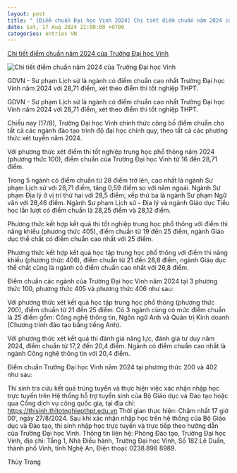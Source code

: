 ```yaml
---
layout: post
title: " [Điểm chuẩn Đại học Vinh 2024] Chi tiết điểm chuẩn năm 2024 của Trường Đại học Vinh"
date: Sat, 17 Aug 2024 21:00:00 +0700
categories: entries VN
---
```

[Chi tiết điểm chuẩn năm 2024 của Trường Đại học Vinh](https://giaoduc.net.vn/chi-tiet-diem-chuan-nam-2024-cua-truong-dai-hoc-vinh-post244915.gd)

![Chi tiết điểm chuẩn năm 2024 của Trường Đại học Vinh](https://img.giaoduc.net.vn/1200x630/Uploaded/2024/qggenat230201/2024_08_17/dhv-7031.jpg)

GDVN - Sư phạm Lịch sử là ngành có điểm chuẩn cao nhất Trường Đại học Vinh năm 2024 với 28,71 điểm, xét theo điểm thi tốt nghiệp THPT.

GDVN - Sư phạm Lịch sử là ngành có điểm chuẩn cao nhất Trường Đại học Vinh năm 2024 với 28,71 điểm, xét theo điểm thi tốt nghiệp THPT.

Chiều nay (17/8), Trường Đại học Vinh chính thức công bố điểm chuẩn cho tất cả các ngành đào tạo trình độ đại học chính quy, theo tất cả các phương thức xét tuyển năm 2024.

Với phương thức xét điểm thi tốt nghiệp trung học phổ thông năm 2024 (phương thức 100), điểm chuẩn của Trường Đại học Vinh từ 16 đến 28,71 điểm.

Trong 5 ngành có điểm chuẩn từ 28 điểm trở lên, cao nhất là ngành Sư phạm Lịch sử với 28,71 điểm, tăng 0,59 điểm so với năm ngoái. Ngành Sư phạm Địa lý ở vị trí thứ hai với 28,5 điểm; xếp thứ ba là ngành Sư phạm Ngữ văn với 28,46 điểm. Ngành Sư phạm Lịch sử - Địa lý và ngành Giáo dục Tiểu học lần lượt có điểm chuẩn là 28,25 điểm và 28,12 điểm.

Phương thức kết hợp kết quả thi tốt nghiệp trung học phổ thông với điểm thi năng khiếu (phương thức 405), điểm chuẩn từ 19 đến 25 điểm, ngành Giáo dục thể chất có điểm chuẩn cao nhất với 25 điểm.

Phương thức kết hợp kết quả học tập trung học phổ thông với điểm thi năng khiếu (phương thức 406), điểm chuẩn từ 21 đến 26,8 điểm, ngành Giáo dục thể chất cũng là ngành có điểm chuẩn cao nhất với 26,8 điểm.

Điểm chuẩn các ngành của Trường Đại học Vinh năm 2024 tại 3 phương thức 100, phương thức 405 và phương thức 406 như sau:

Với phương thức xét kết quả học tập trung học phổ thông (phương thức 200), điểm chuẩn từ 21 đến 25 điểm. Có 3 ngành cùng có mức điểm chuẩn là 25 điểm gồm: Công nghệ thông tin, Ngôn ngữ Anh và Quản trị Kinh doanh (Chương trình đào tạo bằng tiếng Anh).

Với phương thức xét kết quả thi đánh giá năng lực, đánh giá tư duy năm 2024, điểm chuẩn từ 17,2 đến 20,4 điểm. Ngành có điểm chuẩn cao nhất là ngành Công nghệ thông tin với 20,4 điểm.

Điểm chuẩn Trường Đại học Vinh năm 2024 tại phương thức 200 và 402 như sau:

Thí sinh tra cứu kết quả trúng tuyển và thực hiện việc xác nhận nhập học trực tuyến trên Hệ thống hỗ trợ tuyển sinh của Bộ Giáo dục và Đào tạo hoặc qua Cổng dịch vụ công quốc gia, tại địa chỉ: https://thisinh.thitotnghiepthpt.edu.vn Thời gian thực hiện: Chậm nhất 17 giờ 00‘, ngày 27/8/2024. Sau khi xác nhận nhập học trên hệ thống của Bộ Giáo dục và Đào tạo, thí sinh nhập học trực tuyến và trực tiếp theo hướng dẫn của Trường Đại học Vinh. Thông tin liên hệ: Phòng Đào tạo, Trường Đại học Vinh, địa chỉ: Tầng 1, Nhà Điều hành, Trường Đại học Vinh, Số 182 Lê Duẩn, thành phố Vinh, tỉnh Nghệ An, Điện thoại: 0238.898 8989.

Thùy Trang

